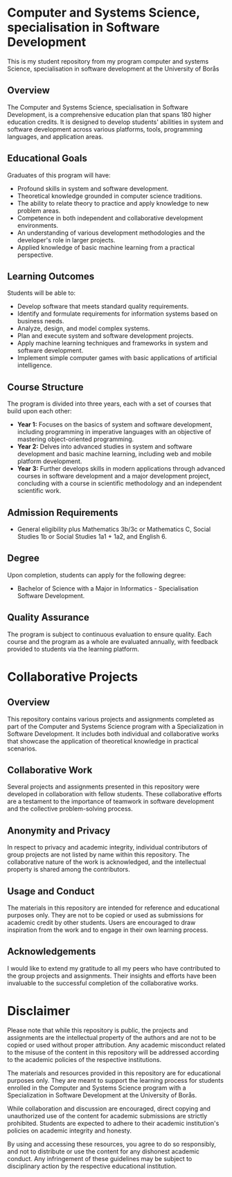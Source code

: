 # Computer and Systems Science, specialisation in Software Development
This is my student repository from my program computer and systems Science, specialisation in software development at the University of Borås

## Overview
The Computer and Systems Science, specialisation in Software Development, is a comprehensive education plan that spans 180 higher education credits. It is designed to develop students' abilities in system and software development across various platforms, tools, programming languages, and application areas.

## Educational Goals
Graduates of this program will have:
- Profound skills in system and software development.
- Theoretical knowledge grounded in computer science traditions.
- The ability to relate theory to practice and apply knowledge to new problem areas.
- Competence in both independent and collaborative development environments.
- An understanding of various development methodologies and the developer's role in larger projects.
- Applied knowledge of basic machine learning from a practical perspective.

## Learning Outcomes
Students will be able to:
- Develop software that meets standard quality requirements.
- Identify and formulate requirements for information systems based on business needs.
- Analyze, design, and model complex systems.
- Plan and execute system and software development projects.
- Apply machine learning techniques and frameworks in system and software development.
- Implement simple computer games with basic applications of artificial intelligence.

## Course Structure
The program is divided into three years, each with a set of courses that build upon each other:
- **Year 1:** Focuses on the basics of system and software development, including programming in imperative languages with an objective of mastering object-oriented programming.
- **Year 2:** Delves into advanced studies in system and software development and basic machine learning, including web and mobile platform development.
- **Year 3:** Further develops skills in modern applications through advanced courses in software development and a major development project, concluding with a course in scientific methodology and an independent scientific work.

## Admission Requirements
- General eligibility plus Mathematics 3b/3c or Mathematics C, Social Studies 1b or Social Studies 1a1 + 1a2, and English 6.

## Degree
Upon completion, students can apply for the following degree:
- Bachelor of Science with a Major in Informatics - Specialisation Software Development.

## Quality Assurance
The program is subject to continuous evaluation to ensure quality. Each course and the program as a whole are evaluated annually, with feedback provided to students via the learning platform.

# Collaborative Projects

## Overview
This repository contains various projects and assignments completed as part of the Computer and Systems Science program with a Specialization in Software Development. It includes both individual and collaborative works that showcase the application of theoretical knowledge in practical scenarios.

## Collaborative Work
Several projects and assignments presented in this repository were developed in collaboration with fellow students. These collaborative efforts are a testament to the importance of teamwork in software development and the collective problem-solving process.

## Anonymity and Privacy
In respect to privacy and academic integrity, individual contributors of group projects are not listed by name within this repository. The collaborative nature of the work is acknowledged, and the intellectual property is shared among the contributors.

## Usage and Conduct
The materials in this repository are intended for reference and educational purposes only. They are not to be copied or used as submissions for academic credit by other students. Users are encouraged to draw inspiration from the work and to engage in their own learning process.

## Acknowledgements
I would like to extend my gratitude to all my peers who have contributed to the group projects and assignments. Their insights and efforts have been invaluable to the successful completion of the collaborative works.

# Disclaimer
Please note that while this repository is public, the projects and assignments are the intellectual property of the authors and are not to be copied or used without proper attribution. Any academic misconduct related to the misuse of the content in this repository will be addressed according to the academic policies of the respective institutions.

The materials and resources provided in this repository are for educational purposes only. They are meant to support the learning process for students enrolled in the Computer and Systems Science program with a Specialization in Software Development at the University of Borås.

While collaboration and discussion are encouraged, direct copying and unauthorized use of the content for academic submissions are strictly prohibited. Students are expected to adhere to their academic institution's policies on academic integrity and honesty.

By using and accessing these resources, you agree to do so responsibly, and not to distribute or use the content for any dishonest academic conduct. Any infringement of these guidelines may be subject to disciplinary action by the respective educational institution.

